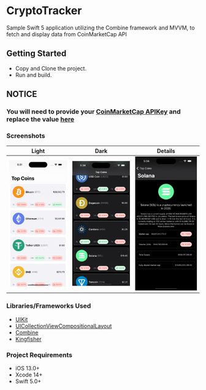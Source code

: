 # CryptoTracker
Sample Swift 5 application utilizing the Combine framework and MVVM, to fetch and display data from CoinMarketCap API


## Getting Started
- Copy and Clone the project.
- Run and build.

## NOTICE
### You will need to provide your  [CoinMarketCap APIKey](https://pro.coinmarketcap.com/signup/) and replace the value [here](https://github.com/CharlesAE/CryptoTracker/blob/main/CryptoTracker/Util/Constants.swift) 


### Screenshots
Light            |  Dark |  Details
:-------------------------:|:-------------------------:|:-------------------------:
![Light mode](https://github.com/CharlesAE/CryptoTracker/blob/main/Simulator%20Screenshot%20-%20iPhone%2014%20Pro%20-%202023-09-23%20at%2005.31.12.png)  |   ![dark mode](https://github.com/CharlesAE/CryptoTracker/blob/main/Simulator%20Screenshot%20-%20iPhone%2014%20Pro%20-%202023-09-23%20at%2005.34.27.png)  |   ![details](https://github.com/CharlesAE/CryptoTracker/blob/main/Simulator%20Screenshot%20-%20iPhone%2014%20Pro%20-%202023-09-23%20at%2005.34.36.png) 


### Libraries/Frameworks Used
* [UIKit](https://developer.apple.com/documentation/uikit)
* [UICollectionViewCompositionalLayout](https://developer.apple.com/documentation/uikit/uicollectionviewcompositionallayout)
* [Combine](https://developer.apple.com/documentation/combine)
* [Kingfisher](https://github.com/onevcat/Kingfisher)

### Project Requirements
* iOS 13.0+
* Xcode 14+
* Swift 5.0+
